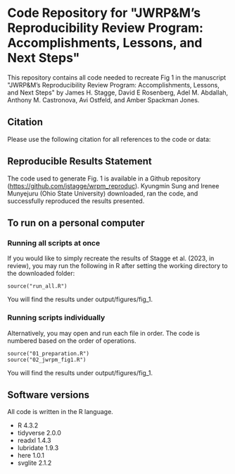 # Code Repository for "JWRP&amp;M’s Reproducibility Review Program: Accomplishments, Lessons, and Next Steps"

This repository contains all code needed to recreate Fig 1 in the manuscript "JWRP&amp;M’s Reproducibility Review Program: Accomplishments, Lessons, and Next Steps" by James H. Stagge, David E Rosenberg, Adel M. Abdallah, Anthony M. Castronova, Avi Ostfeld, and Amber Spackman Jones.

## Citation
Please use the following citation for all references to the code or data:

## Reproducible Results Statement
The code used to generate Fig. 1 is available in a Github repository (https://github.com/jstagge/wrpm_reproduc). Kyungmin Sung and Irenee Munyejuru (Ohio State University) downloaded, ran the code, and successfully reproduced the results presented.

## To run on a personal computer

### Running all scripts at once
If you would like to simply recreate the results of Stagge et al. (2023, in review), you may run the following in R after setting the working directory to the downloaded folder:

```
source("run_all.R")
```
You will find the results under output/figures/fig_1.

### Running scripts individually
Alternatively, you may open and run each file in order.  The code is numbered based on the order of operations.

```
source("01_preparation.R")
source("02_jwrpm_fig1.R")
```
You will find the results under output/figures/fig_1.

## Software versions
All code is written in the R language.

- R 4.3.2
- tidyverse 2.0.0
- readxl 1.4.3
- lubridate 1.9.3
- here 1.0.1
- svglite 2.1.2
